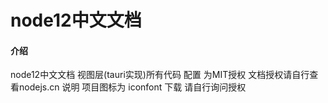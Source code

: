 # node12中文文档

#### 介绍
node12中文文档
视图层(tauri实现)所有代码  配置 为MIT授权
文档授权请自行查看nodejs.cn 说明
项目图标为 iconfont 下载 请自行询问授权
